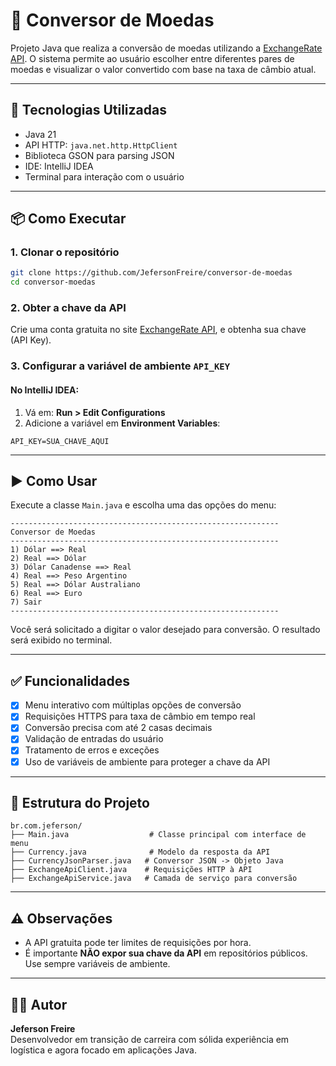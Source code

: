 
# 💱 Conversor de Moedas

Projeto Java que realiza a conversão de moedas utilizando a [ExchangeRate API](https://www.exchangerate-api.com/). O sistema permite ao usuário escolher entre diferentes pares de moedas e visualizar o valor convertido com base na taxa de câmbio atual.

---

## 🧰 Tecnologias Utilizadas

- Java 21
- API HTTP: `java.net.http.HttpClient`
- Biblioteca GSON para parsing JSON
- IDE: IntelliJ IDEA
- Terminal para interação com o usuário

---

## 📦 Como Executar

### 1. Clonar o repositório

```bash
git clone https://github.com/JefersonFreire/conversor-de-moedas
cd conversor-moedas
```

### 2. Obter a chave da API

Crie uma conta gratuita no site [ExchangeRate API](https://www.exchangerate-api.com/), e obtenha sua chave (API Key).

### 3. Configurar a variável de ambiente `API_KEY`

#### No IntelliJ IDEA:

1. Vá em: **Run > Edit Configurations**
2. Adicione a variável em **Environment Variables**:

```
API_KEY=SUA_CHAVE_AQUI
```

---

## ▶️ Como Usar

Execute a classe `Main.java` e escolha uma das opções do menu:

```text
------------------------------------------------------------
Conversor de Moedas
------------------------------------------------------------
1) Dólar ==> Real
2) Real ==> Dólar
3) Dólar Canadense ==> Real
4) Real ==> Peso Argentino
5) Real ==> Dólar Australiano
6) Real ==> Euro
7) Sair
------------------------------------------------------------
```

Você será solicitado a digitar o valor desejado para conversão. O resultado será exibido no terminal.

---

## ✅ Funcionalidades

- [x] Menu interativo com múltiplas opções de conversão
- [x] Requisições HTTPS para taxa de câmbio em tempo real
- [x] Conversão precisa com até 2 casas decimais
- [x] Validação de entradas do usuário
- [x] Tratamento de erros e exceções
- [x] Uso de variáveis de ambiente para proteger a chave da API

---

## 📂 Estrutura do Projeto

```
br.com.jeferson/
├── Main.java                  # Classe principal com interface de menu
├── Currency.java              # Modelo da resposta da API
├── CurrencyJsonParser.java   # Conversor JSON -> Objeto Java
├── ExchangeApiClient.java    # Requisições HTTP à API
├── ExchangeApiService.java   # Camada de serviço para conversão
```

---

## ⚠️ Observações

- A API gratuita pode ter limites de requisições por hora.
- É importante **NÃO expor sua chave da API** em repositórios públicos. Use sempre variáveis de ambiente.

---

## 👨‍💻 Autor

**Jeferson Freire**  
Desenvolvedor em transição de carreira com sólida experiência em logística e agora focado em aplicações Java.
